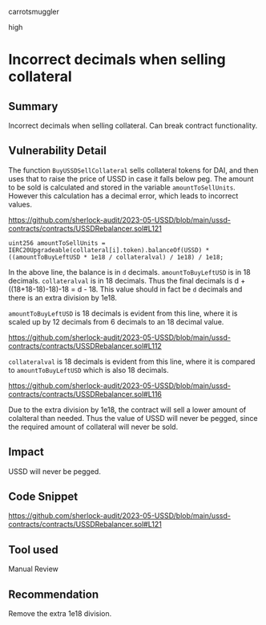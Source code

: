carrotsmuggler

high

# Incorrect decimals when selling collateral

## Summary

Incorrect decimals when selling collateral. Can break contract functionality.

## Vulnerability Detail

The function `BuyUSSDSellCollateral` sells collateral tokens for DAI, and then uses that to raise the price of USSD in case it falls below peg. The amount to be sold is calculated and stored in the variable `amountToSellUnits`. However this calculation has a decimal error, which leads to incorrect values.

https://github.com/sherlock-audit/2023-05-USSD/blob/main/ussd-contracts/contracts/USSDRebalancer.sol#L121

```solidity
uint256 amountToSellUnits = IERC20Upgradeable(collateral[i].token).balanceOf(USSD) * ((amountToBuyLeftUSD * 1e18 / collateralval) / 1e18) / 1e18;
```

In the above line, the balance is in `d` decimals. `amountToBuyLeftUSD` is in 18 decimals. `collateralval` is in 18 decimals. Thus the final decimals is d + ((18+18-18)-18)-18 = d - 18. This value should in fact be `d` decimals and there is an extra division by 1e18.

`amountToBuyLeftUSD` is 18 decimals is evident from this line, where it is scaled up by 12 decimals from 6 decimals to an 18 decimal value.

https://github.com/sherlock-audit/2023-05-USSD/blob/main/ussd-contracts/contracts/USSDRebalancer.sol#L112

`collateralval` is 18 decimals is evident from this line, where it is compared to `amountToBuyLeftUSD` which is also 18 decimals.

https://github.com/sherlock-audit/2023-05-USSD/blob/main/ussd-contracts/contracts/USSDRebalancer.sol#L116

Due to the extra division by 1e18, the contract will sell a lower amount of colalteral than needed. Thus the value of USSD will never be pegged, since the required amount of collateral will never be sold.

## Impact

USSD will never be pegged.

## Code Snippet

https://github.com/sherlock-audit/2023-05-USSD/blob/main/ussd-contracts/contracts/USSDRebalancer.sol#L121

## Tool used

Manual Review

## Recommendation

Remove the extra 1e18 division.
